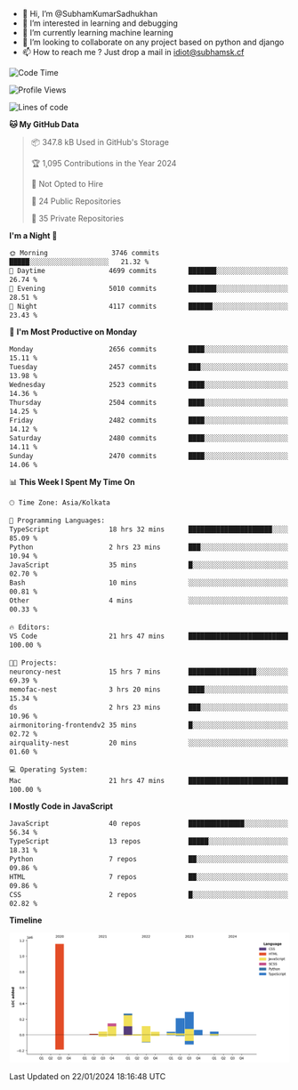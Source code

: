 - 👋 Hi, I’m @SubhamKumarSadhukhan
- 👀 I’m interested in learning and debugging
- 🌱 I’m currently learning machine learning
- 💞️ I’m looking to collaborate on any project based on python and django
- 📫 How to reach me ?
      Just drop a mail in idiot@subhamsk.cf

<!---
SubhamKumarSadhukhan/SubhamKumarSadhukhan is a ✨ special ✨ repository because its `README.md` (this file) appears on your GitHub profile.
You can click the Preview link to take a look at your changes.
--->


<!--START_SECTION:waka-->
![Code Time](http://img.shields.io/badge/Code%20Time-1%2C909%20hrs%2054%20mins-blue)

![Profile Views](http://img.shields.io/badge/Profile%20Views-0-blue)

![Lines of code](https://img.shields.io/badge/From%20Hello%20World%20I%27ve%20Written-2.4%20million%20lines%20of%20code-blue)

**🐱 My GitHub Data** 

> 📦 347.8 kB Used in GitHub's Storage 
 > 
> 🏆 1,095 Contributions in the Year 2024
 > 
> 🚫 Not Opted to Hire
 > 
> 📜 24 Public Repositories 
 > 
> 🔑 35 Private Repositories 
 > 
**I'm a Night 🦉** 

```text
🌞 Morning                3746 commits        █████░░░░░░░░░░░░░░░░░░░░   21.32 % 
🌆 Daytime                4699 commits        ███████░░░░░░░░░░░░░░░░░░   26.74 % 
🌃 Evening                5010 commits        ███████░░░░░░░░░░░░░░░░░░   28.51 % 
🌙 Night                  4117 commits        ██████░░░░░░░░░░░░░░░░░░░   23.43 % 
```
📅 **I'm Most Productive on Monday** 

```text
Monday                   2656 commits        ████░░░░░░░░░░░░░░░░░░░░░   15.11 % 
Tuesday                  2457 commits        ███░░░░░░░░░░░░░░░░░░░░░░   13.98 % 
Wednesday                2523 commits        ████░░░░░░░░░░░░░░░░░░░░░   14.36 % 
Thursday                 2504 commits        ████░░░░░░░░░░░░░░░░░░░░░   14.25 % 
Friday                   2482 commits        ████░░░░░░░░░░░░░░░░░░░░░   14.12 % 
Saturday                 2480 commits        ████░░░░░░░░░░░░░░░░░░░░░   14.11 % 
Sunday                   2470 commits        ████░░░░░░░░░░░░░░░░░░░░░   14.06 % 
```


📊 **This Week I Spent My Time On** 

```text
🕑︎ Time Zone: Asia/Kolkata

💬 Programming Languages: 
TypeScript               18 hrs 32 mins      █████████████████████░░░░   85.09 % 
Python                   2 hrs 23 mins       ███░░░░░░░░░░░░░░░░░░░░░░   10.94 % 
JavaScript               35 mins             █░░░░░░░░░░░░░░░░░░░░░░░░   02.70 % 
Bash                     10 mins             ░░░░░░░░░░░░░░░░░░░░░░░░░   00.81 % 
Other                    4 mins              ░░░░░░░░░░░░░░░░░░░░░░░░░   00.33 % 

🔥 Editors: 
VS Code                  21 hrs 47 mins      █████████████████████████   100.00 % 

🐱‍💻 Projects: 
neuroncy-nest            15 hrs 7 mins       █████████████████░░░░░░░░   69.39 % 
memofac-nest             3 hrs 20 mins       ████░░░░░░░░░░░░░░░░░░░░░   15.34 % 
ds                       2 hrs 23 mins       ███░░░░░░░░░░░░░░░░░░░░░░   10.96 % 
airmonitoring-frontendv2 35 mins             █░░░░░░░░░░░░░░░░░░░░░░░░   02.72 % 
airquality-nest          20 mins             ░░░░░░░░░░░░░░░░░░░░░░░░░   01.60 % 

💻 Operating System: 
Mac                      21 hrs 47 mins      █████████████████████████   100.00 % 
```

**I Mostly Code in JavaScript** 

```text
JavaScript               40 repos            ██████████████░░░░░░░░░░░   56.34 % 
TypeScript               13 repos            █████░░░░░░░░░░░░░░░░░░░░   18.31 % 
Python                   7 repos             ██░░░░░░░░░░░░░░░░░░░░░░░   09.86 % 
HTML                     7 repos             ██░░░░░░░░░░░░░░░░░░░░░░░   09.86 % 
CSS                      2 repos             █░░░░░░░░░░░░░░░░░░░░░░░░   02.82 % 
```



**Timeline**

![Lines of Code chart](https://raw.githubusercontent.com/SubhamKumarSadhukhan/SubhamKumarSadhukhan/main/assets/bar_graph.png)


 Last Updated on 22/01/2024 18:16:48 UTC
<!--END_SECTION:waka-->
